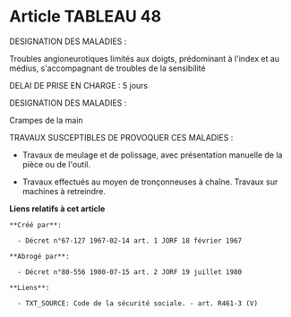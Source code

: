 # Article TABLEAU 48

DESIGNATION DES MALADIES :

Troubles angioneurotiques limités aux doigts, prédominant à l'index et au médius, s'accompagnant de troubles de la
sensibilité

DELAI DE PRISE EN CHARGE : 5 jours

DESIGNATION DES MALADIES :

Crampes de la main

TRAVAUX SUSCEPTIBLES DE PROVOQUER CES MALADIES : 

- Travaux de meulage et de polissage, avec présentation manuelle de la pièce ou de l'outil.

- Travaux effectués au moyen de tronçonneuses à chaîne. Travaux sur machines à retreindre.

**Liens relatifs à cet article**

	**Créé par**:

	  - Décret n°67-127 1967-02-14 art. 1 JORF 18 février 1967

	**Abrogé par**:

	  - Décret n°80-556 1980-07-15 art. 2 JORF 19 juillet 1980

	**Liens**:

	  - TXT_SOURCE: Code de la sécurité sociale. - art. R461-3 (V)
